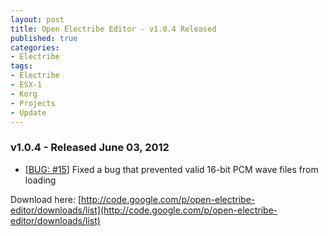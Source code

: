 ```yaml
--- 
layout: post
title: Open Electribe Editor - v1.0.4 Released
published: true
categories:
- Electribe
tags: 
- Electribe
- ESX-1
- Korg
- Projects
- Update
---
```


### v1.0.4 - Released June 03, 2012 ###

- \[[BUG: #15](https://github.com/skratchdot/open-electribe-editor/issues/15)\] Fixed a bug that prevented valid 16-bit PCM wave files from loading

Download here\: [http://code.google.com/p/open-electribe-editor/downloads/list](http://code.google.com/p/open-electribe-editor/downloads/list)
